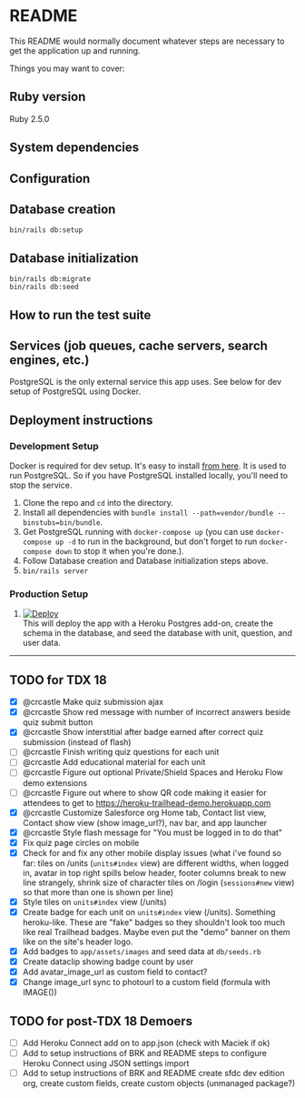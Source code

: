 # README

This README would normally document whatever steps are necessary to get the
application up and running.

Things you may want to cover:

## Ruby version

Ruby 2.5.0

## System dependencies

## Configuration

## Database creation

```
bin/rails db:setup
```

## Database initialization

```
bin/rails db:migrate
bin/rails db:seed
```

## How to run the test suite

## Services (job queues, cache servers, search engines, etc.)

PostgreSQL is the only external service this app uses. See below for dev setup of PostgreSQL using Docker.

## Deployment instructions

### Development Setup

Docker is required for dev setup. It's easy to install [from here](https://www.docker.com/community-edition#/download). It is used to run PostgreSQL. So if you have PostgreSQL installed locally, you'll need to stop the service.

1. Clone the repo and `cd` into the directory.
1. Install all dependencies with `bundle install --path=vendor/bundle --binstubs=bin/bundle`.
1. Get PostgreSQL running with `docker-compose up` (you can use `docker-compose up -d` to run in the background, but don't forget to run `docker-compose down` to stop it when you're done.).
1. Follow Database creation and Database initialization steps above.
1. `bin/rails server`

### Production Setup

1. [![Deploy](https://www.herokucdn.com/deploy/button.svg)](https://heroku.com/deploy?template=https://github.com/heroku/heroku-trailhead-demo)  
This will deploy the app with a Heroku Postgres add-on, create the schema in the database, and seed the database with unit, question, and user data.

-----

## TODO for TDX 18

- [x] @crcastle Make quiz submission ajax
- [x] @crcastle Show red message with number of incorrect answers beside quiz submit button
- [x] @crcastle Show interstitial after badge earned after correct quiz submission (instead of flash)
- [ ] @crcastle Finish writing quiz questions for each unit
- [ ] @crcastle Add educational material for each unit
- [ ] @crcastle Figure out optional Private/Shield Spaces and Heroku Flow demo extensions
- [ ] @crcastle Figure out where to show QR code making it easier for attendees to get to https://heroku-trailhead-demo.herokuapp.com
- [x] @crcastle Customize Salesforce org Home tab, Contact list view, Contact show view (show image_url?), nav bar, and app launcher
- [x] @crcastle Style flash message for "You must be logged in to do that"
- [x] Fix quiz page circles on mobile
- [x] Check for and fix any other mobile display issues (what i've found so far: tiles on /units  (`units#index` view) are different widths, when logged in, avatar in top right spills below header, footer columns break to new line strangely, shrink size of character tiles on /login (`sessions#new` view) so that more than one is shown per line)
- [x] Style tiles on `units#index` view (/units)
- [x] Create badge for each unit on `units#index` view (/units). Something heroku-like. These are "fake" badges so they shouldn't look too much like real Trailhead badges. Maybe even put the "demo" banner on them like on the site's header logo.
- [x] Add badges to `app/assets/images` and seed data at `db/seeds.rb`
- [x] Create dataclip showing badge count by user
- [x] Add avatar_image_url as custom field to contact?
- [x] Change image_url sync to photourl to a custom field (formula with IMAGE())

## TODO for post-TDX 18 Demoers

- [ ] Add Heroku Connect add on to app.json (check with Maciek if ok)
- [ ] Add to setup instructions of BRK and README steps to configure Heroku Connect using JSON settings import
- [ ] Add to setup instructions of BRK and README create sfdc dev edition org, create custom fields, create custom objects (unmanaged package?)
